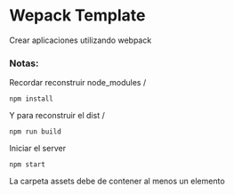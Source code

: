 # Wepack Template
Crear aplicaciones utilizando webpack
 
### Notas:

Recordar reconstruir node_modules /
```
npm install
```
Y para reconstruir el dist /
```
npm run build
```
Iniciar el server
```
npm start
```
La carpeta assets debe de contener al menos un elemento
